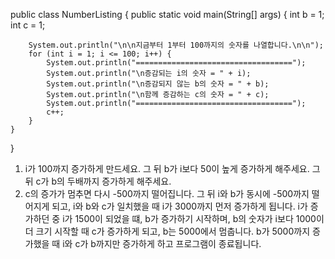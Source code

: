 
public class NumberListing {
public static void main(String[] args) {
int b = 1;
int c = 1;

        System.out.println("\n\n지금부터 1부터 100까지의 숫자를 나열합니다.\n\n");
        for (int i = 1; i <= 100; i++) {
            System.out.println("===================================");
            System.out.println("\n증감되는 i의 숫자 = " + i);
            System.out.println("\n증감되지 않는 b의 숫자 = " + b);
            System.out.println("\n함께 증감하는 c의 숫자 = " + c);
            System.out.println("===================================");
            c++;
        }
    }
}


1. i가 100까지 증가하게 만드세요. 그 뒤 b가 i보다 50이 높게 증가하게 해주세요. 그 뒤 c가 b의 두배까지 증가하게 해주세요.
2. c의 증가가 멈추면 다시 -500까지 떨어집니다. 그 뒤 i와 b가 동시에 -500까지 떨어지게 되고,
   i와 b와 c가 일치했을 때 i가 3000까지 먼저 증가하게 됩니다. i가 증가하던 중 i가 1500이 되었을 떄,
   b가 증가하기 시작하며, b의 숫자가 i보다 1000이 더 크기 시작할 때 c가 증가하게 되고, b는 5000에서 멈춥니다.
   b가 5000까지 증가했을 때 i와 c가 b까지만 증가하게 하고 프로그램이 종료됩니다.

